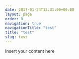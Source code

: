 ```yaml
---
date: 2017-01-24T12:31:00+00:00
layout: page
order: 0
navigation: true
navigationTitle: "test"
title: "test"
slug: test
---
```

Insert your content here 
 